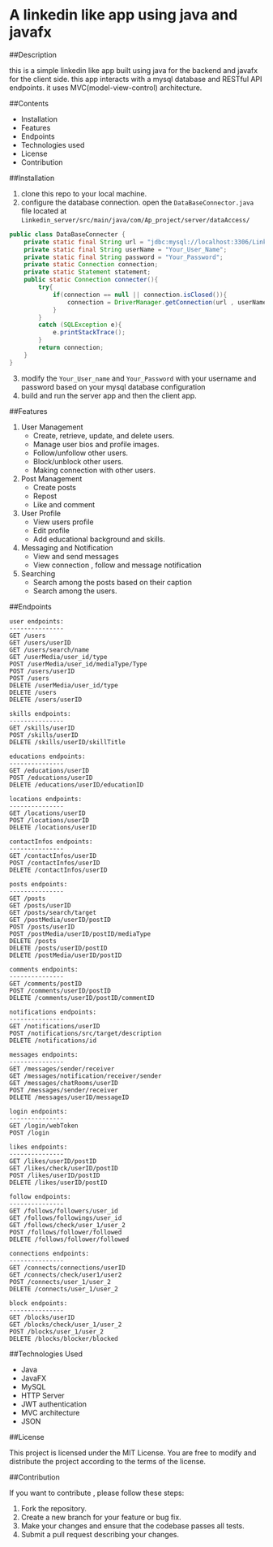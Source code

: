 # A linkedin like app using java and javafx

##Description

this is a simple linkedin like app built using java for the backend and javafx for the client side. this app interacts with 
a mysql database and RESTful API endpoints. it uses MVC(model-view-control) architecture.

##Contents

* Installation
* Features
* Endpoints
* Technologies used
* License
* Contribution

##Installation

1. clone this repo to your local machine.
2. configure the database connection. open the `DataBaseConnector.java` file located at `Linkedin_server/src/main/java/com/Ap_project/server/dataAccess/`

```java
public class DataBaseConnecter {
    private static final String url = "jdbc:mysql://localhost:3306/Linkedin";
    private static final String userName = "Your_User_Name";
    private static final String password = "Your_Password";
    private static Connection connection;
    private static Statement statement;
    public static Connection connecter(){
        try{
            if(connection == null || connection.isClosed()){
                connection = DriverManager.getConnection(url , userName , password);
            }
        }
        catch (SQLException e){
            e.printStackTrace();
        }
        return connection;
    }
}
```
3. modify the `Your_User_name` and `Your_Password` with your username and password based on your mysql database  configuration
4. build and run the server app and then the client app.

##Features

1. User Management
    * Create, retrieve, update, and delete users.
    * Manage user bios and profile images.
    * Follow/unfollow other users.
    * Block/unblock other users.
    * Making connection with other users.
2. Post Management
    * Create posts
    * Repost
    * Like and comment
3. User Profile
    * View users profile
    * Edit profile
    * Add educational background and skills.
4. Messaging and Notification
   * View and send messages
   * View connection , follow and message notification
5. Searching
   * Search among the posts based on their caption
   * Search among the users.

##Endpoints

```
user endpoints:
---------------
GET /users
GET /users/userID
GET /users/search/name
GET /userMedia/user_id/type
POST /userMedia/user_id/mediaType/Type
POST /users/userID
POST /users
DELETE /userMedia/user_id/type
DELETE /users
DELETE /users/userID

skills endpoints:
---------------
GET /skills/userID
POST /skills/userID
DELETE /skills/userID/skillTitle

educations endpoints:
---------------
GET /educations/userID
POST /educations/userID
DELETE /educations/userID/educationID

locations endpoints:
---------------
GET /locations/userID
POST /locations/userID
DELETE /locations/userID

contactInfos endpoints:
---------------
GET /contactInfos/userID
POST /contactInfos/userID
DELETE /contactInfos/userID

posts endpoints:
---------------
GET /posts
GET /posts/userID
GET /posts/search/target
GET /postMedia/userID/postID
POST /posts/userID
POST /postMedia/userID/postID/mediaType
DELETE /posts
DELETE /posts/userID/postID
DELETE /postMedia/userID/postID

comments endpoints:
---------------
GET /comments/postID
POST /comments/userID/postID
DELETE /comments/userID/postID/commentID

notifications endpoints:
---------------
GET /notifications/userID
POST /notifications/src/target/description
DELETE /notifications/id

messages endpoints:
---------------
GET /messages/sender/receiver
GET /messages/notification/receiver/sender
GET /messages/chatRooms/userID
POST /messages/sender/receiver
DELETE /messages/userID/messageID

login endpoints:
---------------
GET /login/webToken
POST /login

likes endpoints:
---------------
GET /likes/userID/postID
GET /likes/check/userID/postID
POST /likes/userID/postID
DELETE /likes/userID/postID

follow endpoints:
---------------
GET /follows/followers/user_id
GET /follows/followings/user_id
GET /follows/check/user_1/user_2
POST /follows/follower/followed
DELETE /follows/follower/followed

connections endpoints:
---------------
GET /connects/connections/userID
GET /connects/check/user1/user2
POST /connects/user_1/user_2
DELETE /connects/user_1/user_2

block endpoints:
---------------
GET /blocks/userID
GET /blocks/check/user_1/user_2
POST /blocks/user_1/user_2
DELETE /blocks/blocker/blocked
```

##Technologies Used

* Java
* JavaFX
* MySQL
* HTTP Server
* JWT authentication
* MVC architecture
* JSON

##License

This project is licensed under the MIT License. You are free to modify and distribute the project according to the terms of the license.

##Contribution

If you want to contribute  , please follow these steps:
   1. Fork the repository.
   2. Create a new branch for your feature or bug fix.
   3. Make your changes and ensure that the codebase passes all tests.
   4. Submit a pull request describing your changes.